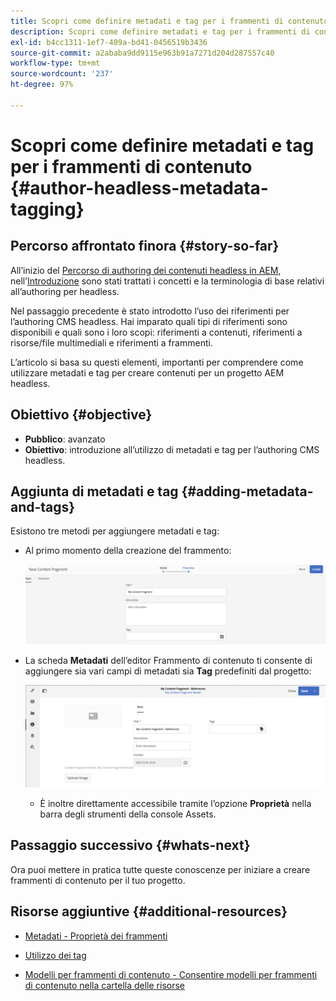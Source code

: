 ```yaml
---
title: Scopri come definire metadati e tag per i frammenti di contenuto
description: Scopri come definire metadati e tag per i frammenti di contenuto
exl-id: b4cc1311-1ef7-409a-bd41-0456519b3436
source-git-commit: a2ababa9dd9115e963b91a7271d204d287557c40
workflow-type: tm+mt
source-wordcount: '237'
ht-degree: 97%

---
```


# Scopri come definire metadati e tag per i frammenti di contenuto {#author-headless-metadata-tagging}

## Percorso affrontato finora {#story-so-far}

All’inizio del [Percorso di authoring dei contenuti headless in AEM](overview.md), nell’[Introduzione](introduction.md) sono stati trattati i concetti e la terminologia di base relativi all’authoring per headless.

Nel passaggio precedente è stato introdotto l’uso dei riferimenti per l’authoring CMS headless. Hai imparato quali tipi di riferimenti sono disponibili e quali sono i loro scopi: riferimenti a contenuti, riferimenti a risorse/file multimediali e riferimenti a frammenti.

L’articolo si basa su questi elementi, importanti per comprendere come utilizzare metadati e tag per creare contenuti per un progetto AEM headless.

## Obiettivo {#objective}

* **Pubblico**: avanzato
* **Obiettivo**: introduzione all’utilizzo di metadati e tag per l’authoring CMS headless.

## Aggiunta di metadati e tag {#adding-metadata-and-tags}

Esistono tre metodi per aggiungere metadati e tag:

* Al primo momento della creazione del frammento:

   ![Crea frammento di contenuto: specificare il nome](/help/journey-headless/author/assets/headless-journey-author-content-fragment-03.png)

* La scheda **Metadati** dell’editor Frammento di contenuto ti consente di aggiungere sia vari campi di metadati sia **Tag** predefiniti dal progetto:

   ![Editor frammento di contenuto: metadati](/help/journey-headless/author/assets/headless-journey-author-metadata-01.png)

   * È inoltre direttamente accessibile tramite l’opzione **Proprietà** nella barra degli strumenti della console Assets.

## Passaggio successivo {#whats-next}

Ora puoi mettere in pratica tutte queste conoscenze per iniziare a creare frammenti di contenuto per il tuo progetto.

## Risorse aggiuntive {#additional-resources}

* [Metadati - Proprietà dei frammenti](/help/assets/content-fragments/content-fragments-metadata.md)

* [Utilizzo dei tag](/help/sites-authoring/tags.md)

* [Modelli per frammenti di contenuto - Consentire modelli per frammenti di contenuto nella cartella delle risorse](/help/assets/content-fragments/content-fragments-models.md#allowing-content-fragment-models-assets-folder)
